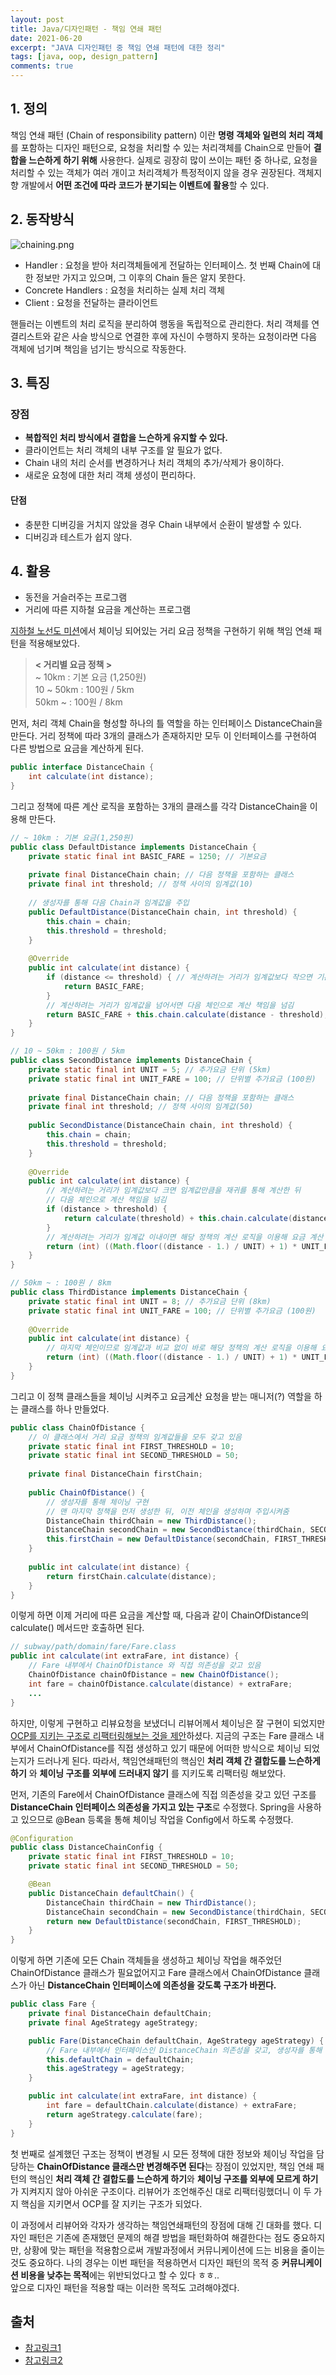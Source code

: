 ```yaml
---
layout: post
title: Java/디자인패턴 - 책임 연쇄 패턴
date: 2021-06-20
excerpt: "JAVA 디자인패턴 중 책임 연쇄 패턴에 대한 정리"
tags: [java, oop, design_pattern]
comments: true
---
```


## 1. 정의
책임 연쇄 패턴 (Chain of responsibility pattern) 이란 **명령 객체와 일련의 처리 객체**를 포함하는 디자인 패턴으로,
요청을 처리할 수 있는 처리객체를 Chain으로 만들어 **결합을 느슨하게 하기 위해** 사용한다.
실제로 굉장히 많이 쓰이는 패턴 중 하나로, 요청을 처리할 수 있는 객체가 여러 개이고 처리객체가 특정적이지 않을 경우 권장된다.
객체지향 개발에서 **어떤 조건에 따라 코드가 분기되는 이벤트에 활용**할 수 있다.

## 2. 동작방식
<div style="width:100% !important; margin:0 auto">
<img src="/assets/img/chaining.png" alt="chaining.png">
</div>

- Handler : 요청을 받아 처리객체들에게 전달하는 인터페이스. 
첫 번째 Chain에 대한 정보만 가지고 있으며, 그 이후의 Chain 들은 알지 못한다.
- Concrete Handlers : 요청을 처리하는 실제 처리 객체
- Client : 요청을 전달하는 클라이언트

핸들러는 이벤트의 처리 로직을 분리하여 행동을 독립적으로 관리한다.
처리 객체를 연결리스트와 같은 사슬 방식으로 연결한 후에 자신이 수행하지 못하는 요청이라면
다음 객체에 넘기며 책임을 넘기는 방식으로 작동한다.

## 3. 특징
### 장점
- **복합적인 처리 방식에서 결합을 느슨하게 유지할 수 있다.**
- 클라이언트는 처리 객체의 내부 구조를 알 필요가 없다.
- Chain 내의 처리 순서를 변경하거나 처리 객체의 추가/삭제가 용이하다.
- 새로운 요청에 대한 처리 객체 생성이 편리하다.

#### 단점
- 충분한 디버깅을 거치지 않았을 경우 Chain 내부에서 순환이 발생할 수 있다.
- 디버깅과 테스트가 쉽지 않다.

## 4. 활용
- 동전을 거슬러주는 프로그램
- 거리에 따른 지하철 요금을 계산하는 프로그램

[지하철 노선도 미션](https://github.com/xrabcde/atdd-subway-fare/tree/step1)에서 
체이닝 되어있는 거리 요금 정책을 구현하기 위해 책임 연쇄 패턴을 적용해보았다.

> **< 거리별 요금 정책 >**  
> ~ 10km : 기본 요금 (1,250원)  
> 10 ~ 50km : 100원 / 5km  
> 50km ~ : 100원 / 8km

먼저, 처리 객체 Chain을 형성할 하나의 틀 역할을 하는 인터페이스 DistanceChain을 만든다.
거리 정책에 따라 3개의 클래스가 존재하지만 모두 이 인터페이스를 구현하여 다른 방법으로 요금을 계산하게 된다.

```java
public interface DistanceChain {
    int calculate(int distance);
}
```

그리고 정책에 따른 계산 로직을 포함하는 3개의 클래스를 각각 DistanceChain을 이용해 만든다.

```java
// ~ 10km : 기본 요금(1,250원)
public class DefaultDistance implements DistanceChain {
    private static final int BASIC_FARE = 1250; // 기본요금
    
    private final DistanceChain chain; // 다음 정책을 포함하는 클래스
    private final int threshold; // 정책 사이의 임계값(10)
    
    // 생성자를 통해 다음 Chain과 임계값을 주입
    public DefaultDistance(DistanceChain chain, int threshold) {
        this.chain = chain;
        this.threshold = threshold;
    }
    
    @Override
    public int calculate(int distance) {
        if (distance <= threshold) { // 계산하려는 거리가 임계값보다 작으면 기본요금
            return BASIC_FARE;
        }
        // 계산하려는 거리가 임계값을 넘어서면 다음 체인으로 계산 책임을 넘김
        return BASIC_FARE + this.chain.calculate(distance - threshold);
    }
}
```

```java
// 10 ~ 50km : 100원 / 5km
public class SecondDistance implements DistanceChain {
    private static final int UNIT = 5; // 추가요금 단위 (5km)
    private static final int UNIT_FARE = 100; // 단위별 추가요금 (100원)
    
    private final DistanceChain chain; // 다음 정책을 포함하는 클래스
    private final int threshold; // 정책 사이의 임계값(50)
    
    public SecondDistance(DistanceChain chain, int threshold) {
        this.chain = chain;
        this.threshold = threshold;
    }
    
    @Override
    public int calculate(int distance) {
        // 계산하려는 거리가 임계값보다 크면 임계값만큼을 재귀를 통해 계산한 뒤
        // 다음 체인으로 계산 책임을 넘김 
        if (distance > threshold) {
            return calculate(threshold) + this.chain.calculate(distance - threshold);
        }
        // 계산하려는 거리가 임계값 이내이면 해당 정책의 계산 로직을 이용해 요금 계산
        return (int) ((Math.floor((distance - 1.) / UNIT) + 1) * UNIT_FARE);
    }
}
```

```java
// 50km ~ : 100원 / 8km
public class ThirdDistance implements DistanceChain {
    private static final int UNIT = 8; // 추가요금 단위 (8km)
    private static final int UNIT_FARE = 100; // 단위별 추가요금 (100원)
    
    @Override
    public int calculate(int distance) {
        // 마지막 체인이므로 임계값과 비교 없이 바로 해당 정책의 계산 로직을 이용해 요금 계산
        return (int) ((Math.floor((distance - 1.) / UNIT) + 1) * UNIT_FARE);
    }
}
```

그리고 이 정책 클래스들을 체이닝 시켜주고 요금계산 요청을 받는 매니저(?) 역할을 하는 클래스를 하나 만들었다.

```java
public class ChainOfDistance {
    // 이 클래스에서 거리 요금 정책의 임계값들을 모두 갖고 있음
    private static final int FIRST_THRESHOLD = 10;
    private static final int SECOND_THRESHOLD = 50;
    
    private final DistanceChain firstChain;
    
    public ChainOfDistance() {
        // 생성자를 통해 체이닝 구현
        // 맨 마지막 정책을 먼저 생성한 뒤, 이전 체인을 생성하며 주입시켜줌
        DistanceChain thirdChain = new ThirdDistance();
        DistanceChain secondChain = new SecondDistance(thirdChain, SECOND_THRESHOLD - FIRST_THRESHOLD);
        this.firstChain = new DefaultDistance(secondChain, FIRST_THRESHOLD);
    }
    
    public int calculate(int distance) {
        return firstChain.calculate(distance);
    }
}
```

이렇게 하면 이제 거리에 따른 요금을 계산할 때, 다음과 같이 ChainOfDistance의 calculate() 메서드만 호출하면 된다.

```java
// subway/path/domain/fare/Fare.class
public int calculate(int extraFare, int distance) {
    // Fare 내부에서 ChainOfDistance 와 직접 의존성을 갖고 있음
    ChainOfDistance chainOfDistance = new ChainOfDistance();
    int fare = chainOfDistance.calculate(distance) + extraFare;
    ...
}
```

하지만, 이렇게 구현하고 리뷰요청을 보냈더니 리뷰어께서 체이닝은 잘 구현이 되었지만 [OCP를 지키는 구조로 리팩터링해보는 것을 제안](https://github.com/woowacourse/atdd-subway-fare/pull/28#discussion_r644097108)하셨다.
지금의 구조는 Fare 클래스 내부에서 ChainOfDistance를 직접 생성하고 있기 때문에 어떠한 방식으로 체이닝 되었는지가 드러나게 된다.
따라서, 책임연쇄패턴의 핵심인 **처리 객체 간 결합도를 느슨하게 하기** 와 **체이닝 구조를 외부에 드러내지 않기** 를 지키도록 리팩터링 해보았다.  

먼저, 기존의 Fare에서 ChainOfDistance 클래스에 직접 의존성을 갖고 있던 구조를 
**DistanceChain 인터페이스 의존성을 가지고 있는 구조**로 수정했다.
Spring을 사용하고 있으므로 @Bean 등록을 통해 체이닝 작업을 Config에서 하도록 수정했다. 

```java
@Configuration
public class DistanceChainConfig {
    private static final int FIRST_THRESHOLD = 10;
    private static final int SECOND_THRESHOLD = 50;

    @Bean
    public DistanceChain defaultChain() {
        DistanceChain thirdChain = new ThirdDistance();
        DistanceChain secondChain = new SecondDistance(thirdChain, SECOND_THRESHOLD - FIRST_THRESHOLD);
        return new DefaultDistance(secondChain, FIRST_THRESHOLD);
    }
}
```

이렇게 하면 기존에 모든 Chain 객체들을 생성하고 체이닝 작업을 해주었던 ChainOfDistance 클래스가 필요없어지고
Fare 클래스에서 ChainOfDistance 클래스가 아닌 **DistanceChain 인터페이스에 의존성을 갖도록 구조가 바뀐다.**

```java
public class Fare {
    private final DistanceChain defaultChain;
    private final AgeStrategy ageStrategy;

    public Fare(DistanceChain defaultChain, AgeStrategy ageStrategy) {
        // Fare 내부에서 인터페이스인 DistanceChain 의존성을 갖고, 생성자를 통해 주입받음
        this.defaultChain = defaultChain;
        this.ageStrategy = ageStrategy;
    }

    public int calculate(int extraFare, int distance) {
        int fare = defaultChain.calculate(distance) + extraFare;
        return ageStrategy.calculate(fare);
    }
}
```

첫 번째로 설계했던 구조는 정책이 변경될 시 모든 정책에 대한 정보와 체이닝 작업을 담당하는 **ChainOfDistance 클래스만 변경해주면 된다**는 장점이 있었지만,
책임 연쇄 패턴의 핵심인 **처리 객체 간 결합도를 느슨하게 하기**와 **체이닝 구조를 외부에 모르게 하기**가 지켜지지 않아 아쉬운 구조이다.
리뷰어가 조언해주신 대로 리팩터링했더니 이 두 가지 핵심을 지키면서 OCP를 잘 지키는 구조가 되었다.  

이 과정에서 리뷰어와 각자가 생각하는 책임연쇄패턴의 장점에 대해 긴 대화를 했다.
디자인 패턴은 기존에 존재했던 문제의 해결 방법을 패턴화하여 해결한다는 점도 중요하지만, 
상황에 맞는 패턴을 적용함으로써 개발과정에서 커뮤니케이션에 드는 비용을 줄이는 것도 중요하다.
나의 경우는 이번 패턴을 적용하면서 디자인 패턴의 목적 중 **커뮤니케이션 비용을 낮추는 목적**에는 위반되었다고 할 수 있다 ㅎㅎ..  
앞으로 디자인 패턴을 적용할 때는 이러한 목적도 고려해야겠다.

## 출처
- [참고링크1](https://always-intern.tistory.com/1)
- [참고링크2](https://k0102575.github.io/articles/2020-02/chain-of-responsibility-pattern)
